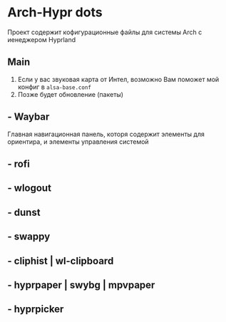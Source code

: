# Arch-Hypr dots
Проект содержит кофигурационные файлы для системы Arch с иенеджером Hyprland
## Main
1. Если у вас звуковая карта от Интел, возможно Вам поможет мой конфиг в `alsa-base.conf`
2. Позже будет обновление (пакеты)
## - Waybar
Главная навигационная панель, которя содержит элементы для ориентира, и элементы управления системой
## - rofi
## - wlogout
## - dunst
## - swappy
## - cliphist | wl-clipboard
## - hyprpaper | swybg | mpvpaper
## - hyprpicker
